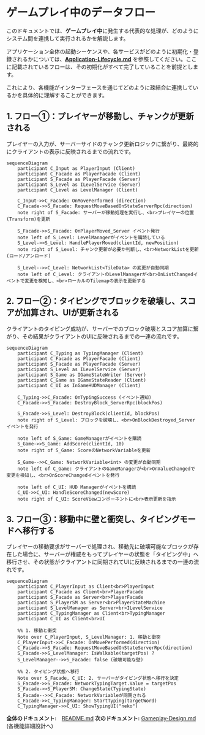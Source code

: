 # **ゲームプレイ中のデータフロー**

このドキュメントでは、**ゲームプレイ中**に発生する代表的な処理が、どのようにシステム間を連携して実行されるかを解説します。

アプリケーション全体の起動シーケンスや、各サービスがどのように初期化・登録されるかについては、[**Application-Lifecycle.md**](./Application-Lifecycle.md) を参照してください。ここに記載されているフローは、その初期化がすべて完了していることを前提とします。

これにより、各機能がインターフェースを通じてどのように疎結合に連携しているかを具体的に理解することができます。

## **1\. フロー①：プレイヤーが移動し、チャンクが更新される**

プレイヤーの入力が、サーバーサイドのチャンク更新ロジックに繋がり、最終的にクライアントの表示に反映されるまでの流れです。

```mermaid
sequenceDiagram  
    participant C_Input as PlayerInput (Client)  
    participant C_Facade as PlayerFacade (Client)  
    participant S_Facade as PlayerFacade (Server)  
    participant S_Level as ILevelService (Server)
    participant C_Level as LevelManager (Client)

    C_Input->>C_Facade: OnMovePerformed (direction)
    C_Facade->>S_Facade: RequestMoveBasedOnStateServerRpc(direction)
    note right of S_Facade: サーバーが移動処理を実行し、<br>プレイヤーの位置(Transform)を更新  
      
    S_Facade->>S_Facade: OnPlayerMoved_Server イベント発行  
    note left of S_Level: LevelManagerがイベントを購読している  
    S_Level->>S_Level: HandlePlayerMoved(clientId, newPosition)  
    note right of S_Level: チャンク更新が必要か判断し、<br>NetworkListを更新 (ロード/アンロード)

    S_Level-->>C_Level: NetworkList<TileData> の変更が自動同期  
    note left of C_Level: クライアントのLevelManagerが<br>OnListChangedイベントで変更を検知し、<br>ローカルのTilemapの表示を更新する
```
## **2\. フロー②：タイピングでブロックを破壊し、スコアが加算され、UIが更新される**

クライアントのタイピング成功が、サーバーでのブロック破壊とスコア加算に繋がり、その結果がクライアントのUIに反映されるまでの一連の流れです。
```mermaid
sequenceDiagram  
    participant C_Typing as TypingManager (Client)  
    participant C_Facade as PlayerFacade (Client)  
    participant S_Facade as PlayerFacade (Server)  
    participant S_Level as ILevelService (Server)  
    participant S_Game as IGameStateWriter (Server)  
    participant C_Game as IGameStateReader (Client)  
    participant C_UI as InGameHUDManager (Client)

    C_Typing->>C_Facade: OnTypingSuccess (イベント通知)  
    C_Facade->>S_Facade: DestroyBlock_ServerRpc(blockPos)  
      
    S_Facade->>S_Level: DestroyBlock(clientId, blockPos)  
    note right of S_Level: ブロックを破壊し、<br>OnBlockDestroyed_Server イベントを発行

    note left of S_Game: GameManagerがイベントを購読  
    S_Game->>S_Game: AddScore(clientId, 10)  
    note right of S_Game: ScoreのNetworkVariableを更新  
      
    S_Game-->>C_Game: NetworkVariable<int> の変更が自動同期  
    note left of C_Game: クライアントのGameManagerが<br>OnValueChangedで変更を検知し、<br>OnScoreChangedイベントを発行

    note left of C_UI: HUD Managerがイベントを購読  
    C_UI->>C_UI: HandleScoreChanged(newScore)  
    note right of C_UI: ScoreViewコンポーネントに<br>表示更新を指示
```
## **3\. フロー③：移動中に壁と衝突し、タイピングモードへ移行する**

プレイヤーの移動要求がサーバーで処理され、移動先に破壊可能なブロックが存在した場合に、サーバーが権威をもってプレイヤーの状態を「タイピング中」へ移行させ、その状態がクライアントに同期されてUIに反映されるまでの一連の流れです。

```mermaid
sequenceDiagram
    participant C_PlayerInput as Client<br>PlayerInput
    participant C_Facade as Client<br>PlayerFacade
    participant S_Facade as Server<br>PlayerFacade
    participant S_PlayerSM as Server<br>PlayerStateMachine
    participant S_LevelManager as Server<br>ILevelService
    participant C_TypingManager as Client<br>TypingManager
    participant C_UI as Client<br>UI

    %% 1. 移動と衝突
    Note over C_PlayerInput, S_LevelManager: 1. 移動と衝突
    C_PlayerInput->>C_Facade: OnMovePerformed(direction)
    C_Facade->>S_Facade: RequestMoveBasedOnStateServerRpc(direction)
    S_Facade->>S_LevelManager: IsWalkable(targetPos) ?
    S_LevelManager-->>S_Facade: false (破壊可能な壁)

    %% 2. タイピング状態へ移行
    Note over S_Facade, C_UI: 2. サーバーがタイピング状態へ移行を決定
    S_Facade->>S_Facade: NetworkTypingTarget.Value = targetPos
    S_Facade->>S_PlayerSM: ChangeState(TypingState)
    S_Facade-->>C_Facade: NetworkVariableが同期される
    C_Facade->>C_TypingManager: StartTyping(targetWord)
    C_TypingManager->>C_UI: ShowTypingUI("neko")
```
**全体のドキュメント:**　[README.md](./README.md)
**次のドキュメント:** [Gameplay-Design.md](./Features/Game/Gameplay/Gameplay-Design.md) (各機能詳細設計へ)
